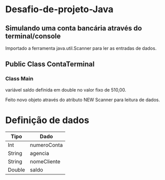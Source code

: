 # Desafio-de-projeto-Java
## Simulando uma conta bancária através do terminal/console

Importado a ferramenta java.util.Scanner para ler as entradas de dados.

## Public Class ContaTerminal

### Class Main

variável saldo definida em double no valor fixo de 510,00. 

Feito novo objeto através do atributo NEW Scanner para leitura de dados. 

# Definição de dados

| Tipo  |  Dado     |
|-------|-------|
|Int    | numeroConta |
|String | agencia   |
|String | nomeCliente |
|Double | saldo |





